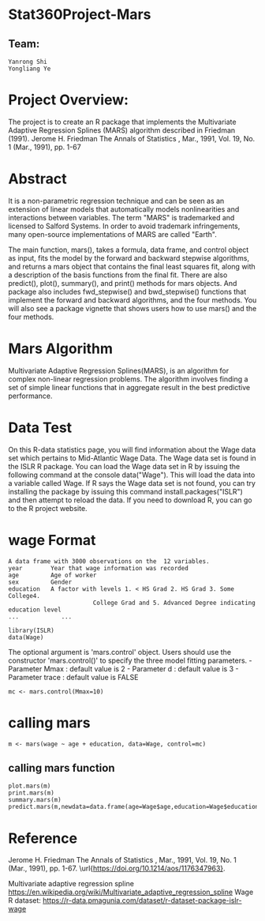 # Stat360Project-Mars
## Team:
	Yanrong Shi
	Yongliang Ye
# Project Overview:
The project is to create an R package that implements the Multivariate Adaptive Regression Splines (MARS) algorithm described in Friedman (1991).
	Jerome H. Friedman
	The Annals of Statistics , Mar., 1991, Vol. 19, No. 1 (Mar., 1991), pp. 1-67
# Abstract
It is a non-parametric regression technique and can be seen as an extension of linear models that automatically models nonlinearities and interactions between variables. The term "MARS" is trademarked and licensed to Salford Systems. In order to avoid trademark infringements, many open-source implementations of MARS are called "Earth".

The main function, mars(), takes a formula, data frame, and control object as input, fits the model by the forward and backward stepwise algorithms, and returns a mars object that contains the final least squares fit, along with a description of the basis functions from the final fit. 
There are also predict(), plot(), summary(), and print() methods for mars objects. And package also includes fwd_stepwise() and bwd_stepwise() functions that implement the forward and backward algorithms, and the four methods. 
You will also see a package vignette that shows users how to use mars() and the four methods. 
# Mars Algorithm
Multivariate Adaptive Regression Splines(MARS), is an algorithm for complex non-linear regression problems. The algorithm involves finding a set of simple linear functions that in aggregate result in the best predictive performance.
# Data Test
On this R-data statistics page, you will find information about the Wage data set which pertains to Mid-Atlantic Wage Data. The Wage data set is found in the ISLR R package. You can load the Wage data set in R by issuing the following command at the console data("Wage"). This will load the data into a variable called Wage. If R says the Wage data set is not found, you can try installing the package by issuing this command install.packages("ISLR") and then attempt to reload the data. If you need to download R, you can go to the R project website. 
# wage Format
	A data frame with 3000 observations on the  12 variables.
	year        Year that wage information was recorded
	age         Age of worker
	sex         Gender
	education   A factor with levels 1. < HS Grad 2. HS Grad 3. Some College4.
							College Grad and 5. Advanced Degree indicating education level
	...            ...
	
	library(ISLR)
	data(Wage)
	
The optional argument is 'mars.control' object. Users should use the constructor 'mars.control()' to specify the three model fitting parameters.
	- Parameter  Mmax : default value is 2
	- Parameter  d    : default value is 3
	- Parameter trace : default value is FALSE
	
	mc <- mars.control(Mmax=10)
# calling mars
	m <- mars(wage ~ age + education, data=Wage, control=mc)

## calling mars function
	plot.mars(m)
	print.mars(m)
	summary.mars(m)
	predict.mars(m,newdata=data.frame(age=Wage$age,education=Wage$education))

# Reference
Jerome H. Friedman The Annals of Statistics , Mar., 1991, Vol. 19, No. 1 (Mar., 1991), pp. 1-67. \url{https://doi.org/10.1214/aos/1176347963}.

Multivariate adaptive regression spline https://en.wikipedia.org/wiki/Multivariate_adaptive_regression_spline
Wage R dataset:
https://r-data.pmagunia.com/dataset/r-dataset-package-islr-wage
